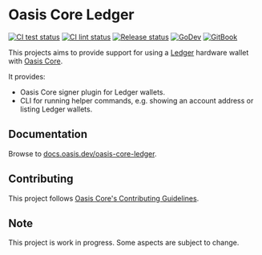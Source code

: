 # Oasis Core Ledger

[![CI test status][github-ci-tests-badge]][github-ci-tests-link]
[![CI lint status][github-ci-lint-badge]][github-ci-lint-link]
[![Release status][github-release-badge]][github-release-link]
[![GoDev][godev-badge]][godev-link]
[![GitBook][gitbook-badge]][gitbook-link]

<!-- markdownlint-disable line-length -->
[github-ci-tests-badge]: https://github.com/oasisprotocol/oasis-core-ledger/workflows/ci-tests/badge.svg
[github-ci-tests-link]: https://github.com/oasisprotocol/oasis-core-ledger/actions?query=workflow:ci-tests+branch:master
[github-ci-lint-badge]: https://github.com/oasisprotocol/oasis-core-ledger/workflows/ci-lint/badge.svg
[github-ci-lint-link]: https://github.com/oasisprotocol/oasis-core-ledger/actions?query=workflow:ci-lint+branch:master
[github-release-badge]: https://github.com/oasisprotocol/oasis-core-ledger/workflows/release/badge.svg
[github-release-link]: https://github.com/oasisprotocol/oasis-core-ledger/actions?query=workflow:release
[godev-badge]: https://img.shields.io/badge/go.dev-reference-007d9c?logo=go&logoColor=white
[godev-link]: https://pkg.go.dev/mod/github.com/oasisprotocol/oasis-core-ledger?tab=packages
[gitbook-badge]: https://img.shields.io/badge/gitbook-docs-007d9c?logo=read-the-docs&logoColor=white
[gitbook-link]: https://docs.oasis.dev/oasis-core-ledger
<!-- markdownlint-enable line-length -->

This projects aims to provide support for using a [Ledger] hardware
wallet with [Oasis Core].

It provides:

- Oasis Core signer plugin for Ledger wallets.
- CLI for running helper commands, e.g. showing an account address or listing
  Ledger wallets.

## Documentation

Browse to [docs.oasis.dev/oasis-core-ledger][docs].

## Contributing

This project follows [Oasis Core's Contributing Guidelines][core-contrib].

## Note

This project is work in progress. Some aspects are subject to change.

[Ledger]: https://www.ledger.com/
[Oasis Core]: https://github.com/oasisprotocol/oasis-core
[docs]: https://docs.oasis.dev/oasis-core-ledger
[core-contrib]:
  https://github.com/oasisprotocol/oasis-core/blob/master/CONTRIBUTING.md
